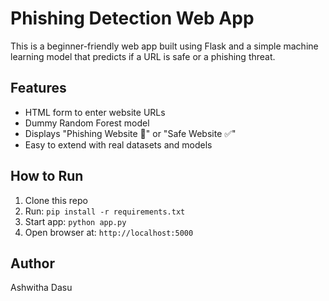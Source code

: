 # Phishing Detection Web App

This is a beginner-friendly web app built using Flask and a simple machine learning model that predicts if a URL is safe or a phishing threat.

## Features
- HTML form to enter website URLs
- Dummy Random Forest model
- Displays "Phishing Website 🚨" or "Safe Website ✅"
- Easy to extend with real datasets and models

## How to Run
1. Clone this repo
2. Run: `pip install -r requirements.txt`
3. Start app: `python app.py`
4. Open browser at: `http://localhost:5000`

## Author
Ashwitha Dasu
